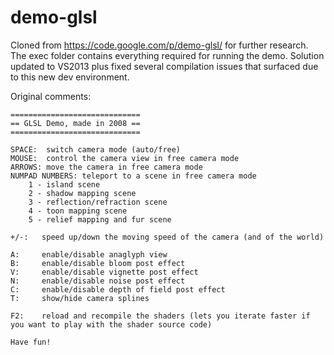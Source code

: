 demo-glsl
=========

Cloned from https://code.google.com/p/demo-glsl/ for further research.
The exec folder contains everything required for running the demo.
Solution updated to VS2013 plus fixed several compilation issues that surfaced due to this new dev environment. 



Original comments:

```
=============================
== GLSL Demo, made in 2008 ==
=============================

SPACE:  switch camera mode (auto/free)
MOUSE:  control the camera view in free camera mode
ARROWS: move the camera in free camera mode
NUMPAD NUMBERS: teleport to a scene in free camera mode
	1 - island scene
	2 - shadow mapping scene
	3 - reflection/refraction scene
	4 - toon mapping scene
	5 - relief mapping and fur scene

+/-:   speed up/down the moving speed of the camera (and of the world)

A:     enable/disable anaglyph view
B:     enable/disable bloom post effect
V:     enable/disable vignette post effect
N:     enable/disable noise post effect
C:     enable/disable depth of field post effect
T:     show/hide camera splines

F2:    reload and recompile the shaders (lets you iterate faster if you want to play with the shader source code)

Have fun!
```
